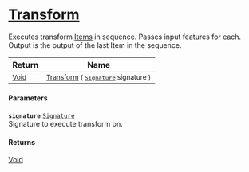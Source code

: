 # [Transform](./SequentialTransformPipeline--Transform.md)

Executes transform [Items](https://github.com/hargitomi97/sigstat/blob/master/docs/md/SigStat/Common/Pipeline/SequentialTransformPipeline.md) in sequence.  Passes input features for each.  Output is the output of the last Item in the sequence.

| Return | Name | 
| --- | --- | 
| <sub>[Void](https://docs.microsoft.com/en-us/dotnet/api/System.Void)</sub> | <sub>[Transform](./SequentialTransformPipeline--Transform.md) ( [`Signature`](./../../Signature.md) signature )</sub> | 


#### Parameters
**`signature`**  [`Signature`](./../../Signature.md)<br>Signature to execute transform on.
#### Returns
[Void](https://docs.microsoft.com/en-us/dotnet/api/System.Void)<br>
